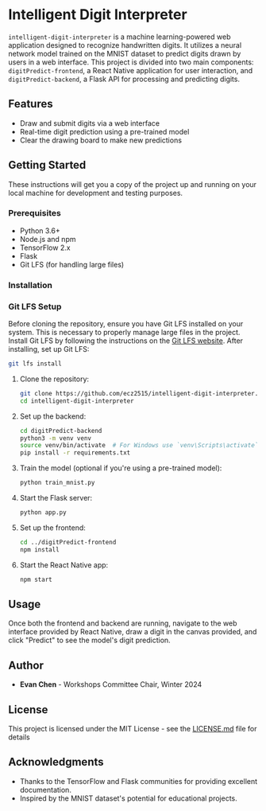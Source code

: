 # Intelligent Digit Interpreter

`intelligent-digit-interpreter` is a machine learning-powered web application designed to recognize handwritten digits. It utilizes a neural network model trained on the MNIST dataset to predict digits drawn by users in a web interface. This project is divided into two main components: `digitPredict-frontend`, a React Native application for user interaction, and `digitPredict-backend`, a Flask API for processing and predicting digits.

## Features

- Draw and submit digits via a web interface
- Real-time digit prediction using a pre-trained model
- Clear the drawing board to make new predictions

## Getting Started

These instructions will get you a copy of the project up and running on your local machine for development and testing purposes.

### Prerequisites

- Python 3.6+
- Node.js and npm
- TensorFlow 2.x
- Flask
- Git LFS (for handling large files)

### Installation

### Git LFS Setup

Before cloning the repository, ensure you have Git LFS installed on your system. This is necessary to properly manage large files in the project. Install Git LFS by following the instructions on the [Git LFS website](https://git-lfs.github.com/). After installing, set up Git LFS:

```sh
git lfs install
```

1. Clone the repository:

    ```sh
    git clone https://github.com/ecz2515/intelligent-digit-interpreter.git
    cd intelligent-digit-interpreter
    ```

2. Set up the backend:

    ```sh
    cd digitPredict-backend
    python3 -m venv venv
    source venv/bin/activate  # For Windows use `venv\Scripts\activate`
    pip install -r requirements.txt
    ```

3. Train the model (optional if you're using a pre-trained model):

    ```sh
    python train_mnist.py
    ```

4. Start the Flask server:

    ```sh
    python app.py
    ```

5. Set up the frontend:

    ```sh
    cd ../digitPredict-frontend
    npm install
    ```

6. Start the React Native app:

    ```sh
    npm start
    ```

## Usage

Once both the frontend and backend are running, navigate to the web interface provided by React Native, draw a digit in the canvas provided, and click "Predict" to see the model's digit prediction.

## Author

- **Evan Chen** - Workshops Committee Chair, Winter 2024

## License

This project is licensed under the MIT License - see the [LICENSE.md](LICENSE.md) file for details

## Acknowledgments

- Thanks to the TensorFlow and Flask communities for providing excellent documentation.
- Inspired by the MNIST dataset's potential for educational projects.
